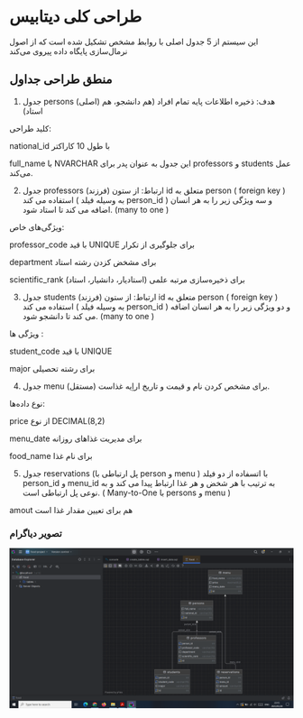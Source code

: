 # طراحی کلی دیتابیس

این سیستم از 5 جدول اصلی با روابط مشخص تشکیل شده است که از اصول نرمال‌سازی پایگاه داده پیروی می‌کند 

## منطق طراحی جداول
1. جدول persons (اصلی)
هدف: ذخیره اطلاعات پایه تمام افراد (هم دانشجو، هم استاد)

کلید طراحی:

national_id با طول 10 کاراکتر 

full_name با NVARCHAR 
این جدول به عنوان پدر برای professors و students عمل می‌کند. 


2. جدول professors (فرزند)
ارتباط: از ستون id متعلق به person ( foreign key ) استفاده می کند ( به وسیله فیلد person_id ) و سه ویژگی زیر را به هر انسان اضافه می کند تا استاد شود. (many to one )

ویژگی‌های خاص:

professor_code با قید UNIQUE برای جلوگیری از تکرار

department برای مشخض کزدن رشته استاد

scientific_rank برای ذخیره‌سازی مرتبه علمی (استادیار، دانشیار، استاد)

3. جدول students (فرزند)
ارتباط: از ستون id متعلق به person ( foreign key ) استفاده می کند ( به وسیله فیلد person_id ) و دو ویژگی زیر را به هر انسان اضافه می کند تا دانشجو شود. (many to one )

ویژگی ها :

student_code با قید UNIQUE

major برای رشته تحصیلی

4. جدول menu (مستقل)
برای مشخص کردن نام و قیمت و تاریخ اراِیه غذاست.

نوع داده‌ها:

price از نوع DECIMAL(8,2)

menu_date برای مدیریت غذاهای روزانه

food_name برای نام غذا

5. جدول reservations (پل ارتباطی با person و menu )
با اتسفاده از دو فیلد person_id و menu_id به ترتیب با هر شخض و هر غذا ارتباط پیدا می کند و به نوعی پل ارتباطی است. ( Many-to-One با persons و menu )

amout هم برای تعیین مقدار غذا است


### تصویر دیاگرام 


![دیاگرام تصویر](Screenshot%20(81).png)
